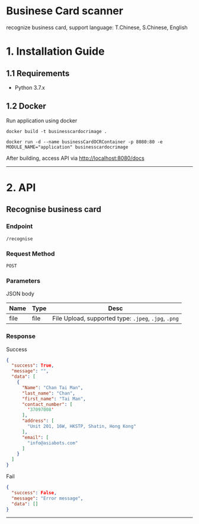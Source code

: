 # Businese Card scanner

recognize business card, support language: T.Chinese, S.Chinese, English

# 1. Installation Guide

## 1.1 Requirements

- Python 3.7.x

## 1.2 Docker

Run application using docker

    docker build -t businesscardocrimage .

    docker run -d --name businessCardOCRContainer -p 8080:80 -e MODULE_NAME="application" businesscardocrimage

After building, access API via [http://localhost:8080/docs](http://localhost:8080/docs)

---

# 2. API

## Recognise business card

### Endpoint

    /recognise

### Request Method

    POST

### Parameters

JSON body

| Name | Type | Desc                                                 |
| ---- | ---- | ---------------------------------------------------- |
| file | file | File Upload, supported type: `.jpeg`, `.jpg`, `.png` |

### Response

Success

```json
{
  "success": True,
  "message": "",
  "data": [
    {
      "Name": "Chan Tai Man",
      "last_name": "Chan",
      "first_name": "Tai Man",
      "contact_number": [
        '37097008'
      ],
      "address": [
        "Unit 201, 16W, HKSTP, Shatin, Hong Kong"
      ],
      "email": [
        "info@asiabots.com"
      ]
    }
  ]
}
```

Fail

```json
{
  "success": False,
  "message": "Error message",
  "data": []
}
```

---
